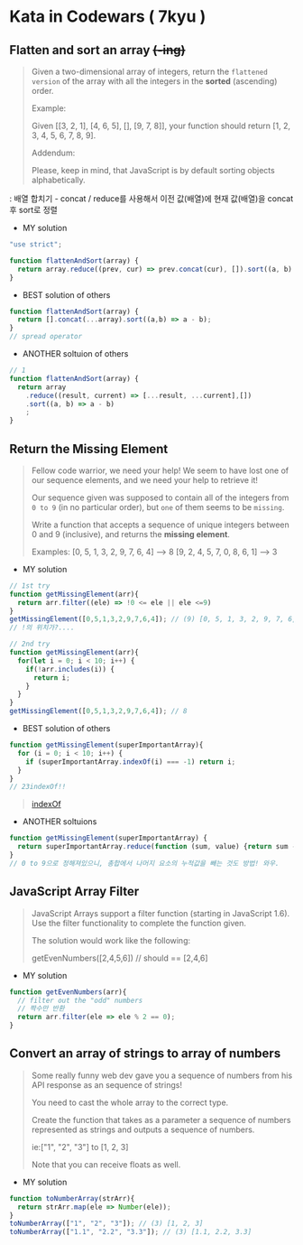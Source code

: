 # Kata in Codewars ( 7kyu )

## Flatten and sort an array ~~(-ing)~~

>Given a two-dimensional array of integers, return the `flattened version` of the array with all the integers in the **sorted** (ascending) order.
>
>Example:
>
>Given [[3, 2, 1], [4, 6, 5], [], [9, 7, 8]], your function should return [1, 2, 3, 4, 5, 6, 7, 8, 9].
>
>Addendum:
>
>Please, keep in mind, that JavaScript is by default sorting objects alphabetically.

: 배열 합치기 - concat / reduce를 사용해서 이전 값(배열)에 현재 값(배열)을 concat 후 sort로 정렬

- MY solution

```javascript
"use strict";

function flattenAndSort(array) {
  return array.reduce((prev, cur) => prev.concat(cur), []).sort((a, b) => a - b);
}

```

- BEST solution of others

```javascript
function flattenAndSort(array) {
  return [].concat(...array).sort((a,b) => a - b);
}
// spread operator 
```

- ANOTHER soltuion of others

```javascript
// 1
function flattenAndSort(array) {
  return array
    .reduce((result, current) => [...result, ...current],[])
    .sort((a, b) => a - b)
    ;
}
```

## Return the Missing Element

> Fellow code warrior, we need your help! We seem to have lost one of our sequence elements, and we need your help to retrieve it!
>
> Our sequence given was supposed to contain all of the integers from `0 to 9` (in no particular order), but `one` of them seems to be `missing`.
>
> Write a function that accepts a sequence of unique integers between 0 and 9 (inclusive), and returns the **missing element**.
>
> Examples:
> [0, 5, 1, 3, 2, 9, 7, 6, 4] --> 8
> [9, 2, 4, 5, 7, 0, 8, 6, 1] --> 3

- MY solution

```javascript
// 1st try
function getMissingElement(arr){
  return arr.filter((ele) => !0 <= ele || ele <=9)         
}
getMissingElement([0,5,1,3,2,9,7,6,4]); // (9) [0, 5, 1, 3, 2, 9, 7, 6, 4]
// !의 위치가?....

// 2nd try
function getMissingElement(arr){
  for(let i = 0; i < 10; i++) {
    if(!arr.includes(i)) {
      return i;
    }
  }
}
getMissingElement([0,5,1,3,2,9,7,6,4]); // 8
```

- BEST solution of others

```javascript
function getMissingElement(superImportantArray){
  for (i = 0; i < 10; i++) {
    if (superImportantArray.indexOf(i) === -1) return i;
  }
}
// 23indexOf!!
```

> [indexOf](../../20_array_and_method_1.md#indexof)

- ANOTHER soltuions

```javascript
function getMissingElement(superImportantArray) {
  return superImportantArray.reduce(function (sum, value) {return sum - value;}, 45);
}
// 0 to 9으로 정해져있으니, 총합에서 나머지 요소의 누적값을 빼는 것도 방법! 와우.
```

## JavaScript Array Filter

> JavaScript Arrays support a filter function (starting in JavaScript 1.6). Use the filter functionality to complete the function given.
>
> The solution would work like the following:
>
> getEvenNumbers([2,4,5,6]) // should == [2,4,6]

- MY solution

```javascript
function getEvenNumbers(arr){
  // filter out the "odd" numbers
  // 짝수만 반환
  return arr.filter(ele => ele % 2 == 0);
}
```

## Convert an array of strings to array of numbers

> Some really funny web dev gave you a sequence of numbers from his API response as an sequence of strings!
>
> You need to cast the whole array to the correct type.
>
> Create the function that takes as a parameter a sequence of numbers represented as strings and outputs a sequence of numbers.
>
> ie:["1", "2", "3"] to [1, 2, 3]
>
> Note that you can receive floats as well.

- MY solution

```javascript
function toNumberArray(strArr){
  return strArr.map(ele => Number(ele));
}
toNumberArray(["1", "2", "3"]); // (3) [1, 2, 3]
toNumberArray(["1.1", "2.2", "3.3"]); // (3) [1.1, 2.2, 3.3]
```
